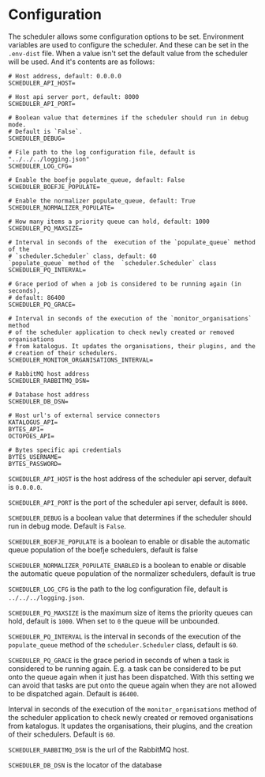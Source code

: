 # Configuration

The scheduler allows some configuration options to be set. Environment
variables are used to configure the scheduler. And these can be set in the
`.env-dist` file. When a value isn't set the default value from the scheduler
will be used. And it's contents are as follows:

```
# Host address, default: 0.0.0.0
SCHEDULER_API_HOST=

# Host api server port, default: 8000
SCHEDULER_API_PORT=

# Boolean value that determines if the scheduler should run in debug mode.
# Default is `False`.
SCHEDULER_DEBUG=

# File path to the log configuration file, default is "../../../logging.json"
SCHEDULER_LOG_CFG=

# Enable the boefje populate_queue, default: False
SCHEDULER_BOEFJE_POPULATE=

# Enable the normalizer populate_queue, default: True
SCHEDULER_NORMALIZER_POPULATE=

# How many items a priority queue can hold, default: 1000
SCHEDULER_PQ_MAXSIZE=

# Interval in seconds of the  execution of the `populate_queue` method of the
# `scheduler.Scheduler` class, default: 60
`populate_queue` method of the  `scheduler.Scheduler` class
SCHEDULER_PQ_INTERVAL=

# Grace period of when a job is considered to be running again (in seconds),
# default: 86400
SCHEDULER_PQ_GRACE=

# Interval in seconds of the execution of the `monitor_organisations` method
# of the scheduler application to check newly created or removed organisations
# from katalogus. It updates the organisations, their plugins, and the
# creation of their schedulers.
SCHEDULER_MONITOR_ORGANISATIONS_INTERVAL=

# RabbitMQ host address
SCHEDULER_RABBITMQ_DSN=

# Database host address
SCHEDULER_DB_DSN=

# Host url's of external service connectors
KATALOGUS_API=
BYTES_API=
OCTOPOES_API=

# Bytes specific api credentials
BYTES_USERNAME=
BYTES_PASSWORD=
```

`SCHEDULER_API_HOST` is the host address of the scheduler api server, default
is `0.0.0.0`.

`SCHEDULER_API_PORT` is the port of the scheduler api server, default is
`8000`.

`SCHEDULER_DEBUG` is a boolean value that determines if the scheduler should
run in debug mode. Default is `False`.

`SCHEDULER_BOEFJE_POPULATE` is a boolean to enable or disable the automatic
queue population of the boefje schedulers, default is false

`SCHEDULER_NORMALIZER_POPULATE_ENABLED` is a boolean to enable or disable the
automatic queue population of the normalizer schedulers, default is true

`SCHEDULER_LOG_CFG` is the path to the log configuration file, default is
`../../../logging.json`.

`SCHEDULER_PQ_MAXSIZE` is the maximum size of items the priority queues can
hold, default is `1000`. When set to `0` the queue will be unbounded.

`SCHEDULER_PQ_INTERVAL` is the interval in seconds of the execution of the
`populate_queue` method of the `scheduler.Scheduler` class, default is `60`.

`SCHEDULER_PQ_GRACE` is the grace period in seconds of when a task is considered
to be running again. E.g. a task can be considered to be put onto the queue
again when it just has been dispatched. With this setting we can avoid that
tasks are put onto the queue again when they are not allowed to be dispatched
again. Default is `86400`.

Interval in seconds of the execution of the `monitor_organisations` method
of the scheduler application to check newly created or removed organisations
from katalogus. It updates the organisations, their plugins, and the
creation of their schedulers. Default is `60`.

`SCHEDULER_RABBITMQ_DSN` is the url of the RabbitMQ host.

`SCHEDULER_DB_DSN` is the locator of the database
